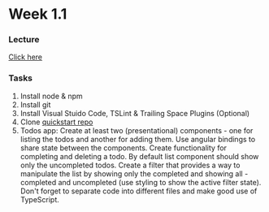 # Week 1.1
### Lecture
[Click here](https://www.icloud.com/keynote/0BEk56WtIgTr6FmerHP2xtDuw#1.Introduction)
### Tasks
1. Install node & npm
2. Install git
3. Install Visual Stuido Code, TSLint & Trailing Space Plugins (Optional)
4. Clone [quickstart repo](http://github.com/angular/quickstart)
5. Todos app: Create at least two (presentational) components - one for listing the todos and another for adding them. Use angular bindings to share state between the components. Create functionality for completing and deleting a todo. By default list component should show only the uncompleted todos. Create a filter that provides a way to manipulate the list by showing only the completed and showing all - completed and uncompleted (use styling to show the active filter state). Don't forget to separate code into different files and make good use of TypeScript.